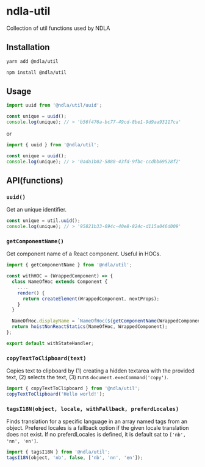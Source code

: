# ndla-util

Collection of util functions used by NDLA

## Installation

```sh
yarn add @ndla/util
```

```sh
npm install @ndla/util
```

## Usage

```js
import uuid from '@ndla/util/uuid';

const unique = uuid();
console.log(unique); // > 'b56f476a-bc77-49cd-8be1-9d9aa93117ca'
```

or

```js
import { uuid } from '@ndla/util';

const unique = uuid();
console.log(unique); // > '0ada1b02-5888-43fd-9fbc-ccdbb69528f2'
```

## API(functions)

### `uuid()`

Get an unique identifier.

```js
const unique = util.uuid();
console.log(unique); // > '95821b33-694c-40e8-824c-d115a046d009'
```

### `getComponentName()`

Get component name of a React component. Useful in HOCs.

```js
import { getComponentName } from '@ndla/util';

const withHOC = (WrappedComponent) => {
  class NameOfHoc extends Component {
    ....
    render() {
      return createElement(WrappedComponent, nextProps);
    }
  }

  NameOfHoc.displayName = `NameOfHoc(${getComponentName(WrappedComponent)})`;
  return hoistNonReactStatics(NameOfHoc, WrappedComponent);
};

export default withStateHandler;
```

### `copyTextToClipboard(text)`

Copies text to clipboard by (1) creating a hidden textarea with the provided text, (2) selects the text, (3) runs `document.execCommand('copy')`.

```js
import { copyTextToClipboard } from '@ndla/util';
copyTextToClipboard('Hello world!');
```

### `tagsI18N(object, locale, withFallback, preferdLocales)`

Finds translation for a specific language in an array named tags from an object. Prefered locales is a fallback option if the given locale translation does not exist.
If no preferdLocales is defined, it is default sat to `['nb', 'nn', 'en']`.

```js
import { tagsI18N } from '@ndla/util';
tagsI18N(object, 'nb', false, ['nb', 'nn', 'en']);
```
